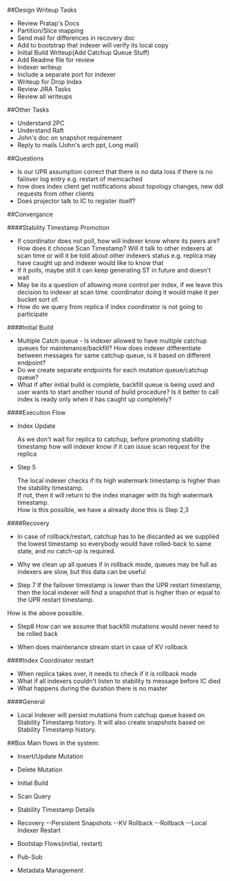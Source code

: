 ##Design Writeup Tasks

- Review Pratap's Docs
- Partition/Slice mapping
- Send mail for differences in recovery doc
- Add to bootstrap that indexer will verify its local copy
- Initial Build Writeup(Add Catchup Queue Stuff)
- Add Readme file for review
- Indexer writeup
 - Include a separate port for indexer
- Writeup for Drop Index
- Review JIRA Tasks
- Review all writeups

##Other Tasks

- Understand 2PC
- Understand Raft
- John's doc on snapshot requirement
- Reply to mails (John's arch ppt, Long mail)

##Questions

- Is our UPR assumption correct that there is no data loss if there is no failover log entry
e.g. restart of memcached
- how does index client get notifications about topology changes, new ddl requests from other clients
- Does projector talk to IC to register itself?


##Convergance

####Stability Timestamp Promotion

- If coordinator does not poll, how will indexer know where its peers are? How does it choose Scan Timestamp? Will it talk to other indexers at scan time or will it be told about other indexers status e.g. replica may have caught up and indexer would like to know that
- If it polls, maybe still it can keep generating ST in future and doesn't wait 
- May be its a question of allowing more control per index, if we leave this decision to indexer at scan time. coordinator doing it would make it per bucket sort of.
- How do we query from replica if index coordinator is not going to participate


####Initial Build

- Multiple Catch queue - Is indexer allowed to have multiple catchup queues for maintenance/backfill?
How does indexer differentiate between messages for same catchup queue, is it based on different endpoint?
- Do we create separate endpoints for each mutation queue/catchup queue?
- What if after initial build is complete, backfill queue is being used and user wants to start another round of build procedure? Is it better to call index is ready only when it has caught up completely?

####Execution Flow

- Index Update

  As we don't wait for replica to catchup, before promoting stability timestamp
how will indexer know if it can issue scan request for the replica

- Step 5

  The local indexer checks if its high watermark timestamp is higher than the stability timestamp.  
If not, then it will return to the index manager with its high watermark timestamp.  
How is this possible, we have a already done this is Step 2,3


####Recovery

- In case of rollback/restart, catchup has to be discarded as we supplied the lowest timestamp
so everybody would have rolled-back to same state, and no catch-up is required.

- Why we clean up all queues if in rollback mode, 
queues may be full as indexers are slow, but this data can be useful

- Step 7
If the failover timestamp is lower than the UPR restart timestamp, 
then the local indexer will find a snapshot that is higher than or equal to the UPR restart timestamp.

How is the above possible.

- Step8
How can we assume that backfill mutations would never need to be rolled back

- When does maintenance stream start in case of KV rollback


####Index Coordinator restart

- When replica takes over, it needs to check if it is rollback mode
- What if all indexers couldn't listen to stability ts message before IC died
- What happens during the duration there is no master

####General

- Local Indexer will persist mutations from catchup queue based on Stability Timestamp history. 
It will also create snapshots based on Stability Timestamp history. 


##Box
Main flows in the system:

- Insert/Update Mutation
- Delete Mutation
- Initial Build
- Scan Query
- Stability Timestamp Details
- Recovery
--Persistent Snapshots
--KV Rollback
--Rollback
--Local Indexer Restart

- Bootstap Flows(initial, restart)
- Pub-Sub
- Metadata Management

